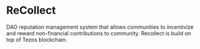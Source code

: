 # ReCollect

DAO reputation management system that allows communities to incentivize and reward non-financial contributions to community. Recollect is build on top of Tezos blockchain.
